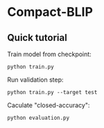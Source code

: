 # Compact-BLIP

## Quick tutorial

Train model from checkpoint:
```
python train.py
```

Run validation step:
```
python train.py --target test
```

Caculate "closed-accuracy":
```
python evaluation.py
```
